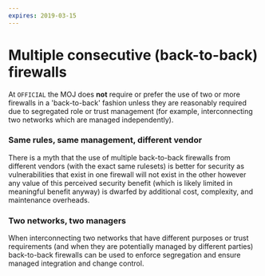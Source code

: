 ```yaml
---
expires: 2019-03-15
---
```

# Multiple consecutive (back-to-back) firewalls

At `OFFICIAL` the MOJ does **not** require or prefer the use of two or more firewalls in a 'back-to-back' fashion unless they are reasonably required due to segregated role or trust management (for example, interconnecting two networks which are managed independently).

### Same rules, same management, different vendor

There is a myth that the use of multiple back-to-back firewalls from different vendors (with the exact same rulesets) is better for security as vulnerabilities that exist in one firewall will not exist in the other however any value of this perceived security benefit (which is likely limited in meaningful benefit anyway) is dwarfed by additional cost, complexity, and maintenance overheads.

### Two networks, two managers

When interconnecting two networks that have different purposes or trust requirements (and when they are potentially managed by different parties) back-to-back firewalls can be used to enforce segregation and ensure managed integration and change control.
